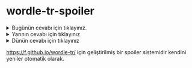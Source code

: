 # wordle-tr-spoiler

<details>
  <summary>Bugünün cevabı için tıklayınız.</summary>
  <br>
    <b> geçek </b>
</details>

<details>
  <summary>Yarının cevabı için tıklayınız</summary>
  <br>
   <b> sıçma </b>
</details>

<details>
  <summary>Dünün cevabı için tıklayınız </summary>
  <br>
  <b> varış </b>
</details>

https://f.github.io/wordle-tr/ için geliştirilmiş bir spoiler sistemidir kendini yeniler otomatik olarak.

